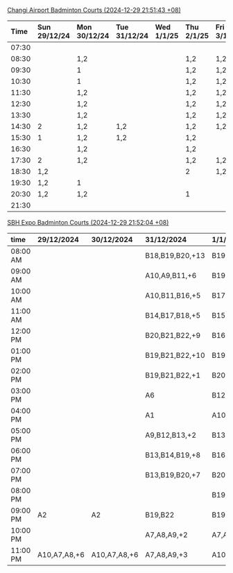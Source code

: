 [Changi Airport Badminton Courts (2024-12-29 21:51:43 +08)](https://www.carc.org.sg/FacilityBooking.aspx)

| Time   | Sun 29/12/24   | Mon 30/12/24   | Tue 31/12/24   | Wed 1/1/25   | Thu 2/1/25   | Fri 3/1/25   | Sat 4/1/25   |
|:-------|:---------------|:---------------|:---------------|:-------------|:-------------|:-------------|:-------------|
| 07:30  |                |                |                |              |              |              |              |
| 08:30  |                | 1,2            |                |              | 1,2          | 1,2          |              |
| 09:30  |                | 1              |                |              | 1,2          | 1,2          | 2            |
| 10:30  |                | 1              |                |              | 1,2          | 1,2          | 2            |
| 11:30  |                | 1,2            |                |              | 1,2          | 1,2          | 1,2          |
| 12:30  |                | 1,2            |                |              | 1,2          | 1,2          | 1,2          |
| 13:30  |                | 1,2            |                |              | 1,2          | 1,2          | 1,2          |
| 14:30  | 2              | 1,2            | 1,2            |              | 1,2          | 1,2          | 1,2          |
| 15:30  | 1              | 1,2            | 1,2            |              | 1,2          |              | 1,2          |
| 16:30  |                | 1,2            |                |              | 1,2          |              | 1,2          |
| 17:30  | 2              | 1,2            |                |              | 1,2          | 1,2          | 1,2          |
| 18:30  | 1,2            |                |                |              | 2            | 1,2          | 1,2          |
| 19:30  | 1,2            | 1              |                |              |              |              | 1,2          |
| 20:30  | 1,2            | 1,2            |                |              | 1            |              | 1,2          |
| 21:30  |                |                |                |              |              |              |              |

[SBH Expo Badminton Courts (2024-12-29 21:52:04 +08)](https://singaporebadmintonhall.getomnify.com/widgets/O3MRKGBH359GA55KHMG1RD)

| time     | 29/12/2024   | 30/12/2024   | 31/12/2024      | 1/1/2025        | 2/1/2025        | 3/1/2025        | 4/1/2025        |
|:---------|:-------------|:-------------|:----------------|:----------------|:----------------|:----------------|:----------------|
| 08:00 AM |              |              | B18,B19,B20,+13 | B19,B21,B22,+16 | B19,B21,B22,+18 | B19,B21,B22,+19 | B19,B21,B22,+19 |
| 09:00 AM |              |              | A10,A9,B11,+6   | B19,B20,B21,+14 | B19,B21,B22,+17 | B19,B20,B21,+17 | B19,B21,B22,+19 |
| 10:00 AM |              |              | A10,B11,B16,+5  | B17,B18,B20,+9  | B20,B21,B22,+16 | B18,B20,B21,+15 | B19,B20,B21,+17 |
| 11:00 AM |              |              | B14,B17,B18,+5  | B15,B17,B18,+8  | B19,B21,B22,+19 | B20,B21,B22,+16 | B19,B20,B21,+16 |
| 12:00 PM |              |              | B20,B21,B22,+9  | B16,B17,B18,+9  | B19,B21,B22,+19 | B19,B21,B22,+17 | B19,B21,B22,+18 |
| 01:00 PM |              |              | B19,B21,B22,+10 | B19,B21,B22,+11 | B19,B21,B22,+19 | B19,B21,B22,+17 | B19,B21,B22,+18 |
| 02:00 PM |              |              | B19,B21,B22,+1  | B20,B21,B22,+7  | B19,B21,B22,+19 | B18,B19,B22,+16 | B19,B21,B22,+13 |
| 03:00 PM |              |              | A6              | B12,B14,B17,+4  | B19,B21,B22,+19 | B18,B19,B22,+14 | B19,B21,B22,+12 |
| 04:00 PM |              |              | A1              | A10,A8,A9,+4    | B19,B21,B22,+19 | B17,B18,B22,+10 | B15,B21,B22,+7  |
| 05:00 PM |              |              | A9,B12,B13,+2   | B13,B15,B21,+10 | B19,B21,B22,+18 | B17,B18,B22,+7  | A10,A2,B22,+1   |
| 06:00 PM |              |              | B13,B14,B19,+8  | B16,B20,B21,+14 | B19,B21,B22,+18 | A1,A2,B16       | A1,A10,B22      |
| 07:00 PM |              |              | B13,B19,B20,+7  | B20,B21,B22,+15 | B19,B21,B22,+19 | A1              |                 |
| 08:00 PM |              |              |                 | B19,B21,B22,+10 | B18,B21,B22,+10 | B19             | B11,B13,B21     |
| 09:00 PM | A2           | A2           | B19,B22         | B19,B21,B22,+10 | B18,B21,B22,+10 | B19             | B11,B21         |
| 10:00 PM |              |              | A7,A8,A9,+2     | A7,A8,A9,+6     |                 | A10,A8,A9,+7    | B20,B21,B22,+16 |
| 11:00 PM | A10,A7,A8,+6 | A10,A7,A8,+6 | A7,A8,A9,+3     | A10,A8,A9,+7    |                 | A10,A8,A9,+7    | B20,B21,B22,+17 |
